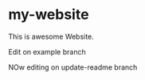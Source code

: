 # my-website

This is awesome Website.

Edit on example branch

NOw editing on update-readme branch
